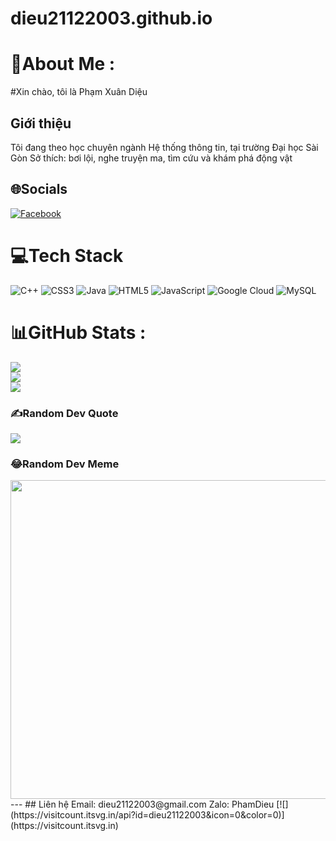 # dieu21122003.github.io
# 💫About Me :
#Xin chào, tôi là Phạm Xuân Diệu

## Giới thiệu
Tôi đang theo học chuyên ngành Hệ thống thông tin, tại trường Đại học Sài Gòn 
Sở thích: bơi lội, nghe truyện ma, tìm cứu và khám phá động vật

## 🌐Socials
[![Facebook](https://img.shields.io/badge/Facebook-%231877F2.svg?logo=Facebook&logoColor=white)](https://facebook.com/https://www.facebook.com/profile.php?id=100033950852232&mibextid=ZbWKwL) 

# 💻Tech Stack
![C++](https://img.shields.io/badge/c++-%2300599C.svg?style=plastic&logo=c%2B%2B&logoColor=white) ![CSS3](https://img.shields.io/badge/css3-%231572B6.svg?style=plastic&logo=css3&logoColor=white) ![Java](https://img.shields.io/badge/java-%23ED8B00.svg?style=plastic&logo=java&logoColor=white) ![HTML5](https://img.shields.io/badge/html5-%23E34F26.svg?style=plastic&logo=html5&logoColor=white) ![JavaScript](https://img.shields.io/badge/javascript-%23323330.svg?style=plastic&logo=javascript&logoColor=%23F7DF1E) ![Google Cloud](https://img.shields.io/badge/Google%20Cloud-%234285F4.svg?style=plastic&logo=google-cloud&logoColor=white) ![MySQL](https://img.shields.io/badge/mysql-%2300f.svg?style=plastic&logo=mysql&logoColor=white)
# 📊GitHub Stats :
![](https://github-readme-stats.vercel.app/api?username=dieu21122003&theme=radical&hide_border=false&include_all_commits=false&count_private=false)<br/>
![](https://github-readme-streak-stats.herokuapp.com/?user=dieu21122003&theme=radical&hide_border=false)<br/>
![](https://github-readme-stats.vercel.app/api/top-langs/?username=dieu21122003&theme=radical&hide_border=false&include_all_commits=false&count_private=false&layout=compact)

### ✍️Random Dev Quote
![](https://quotes-github-readme.vercel.app/api?type=horizontal&theme=radical)

### 😂Random Dev Meme

<img src="https://tse4.mm.bing.net/th?id=OIP.QqDgxENpPeJh88W_IqpHOgHaEH&pid=Api&P=0&h=220" width="510px"/>
---
## Liên hệ 
Email: dieu21122003@gmail.com
Zalo: PhamDieu
[![](https://visitcount.itsvg.in/api?id=dieu21122003&icon=0&color=0)](https://visitcount.itsvg.in)

